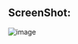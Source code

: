 ## ScreenShot:
 ![image](https://github.com/user-attachments/assets/d28825ca-18bb-41f8-a96d-aeec3b3cdd9b)
